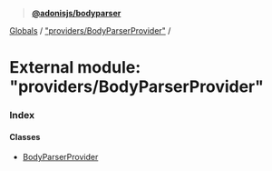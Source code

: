 > **[@adonisjs/bodyparser](../README.md)**

[Globals](../globals.md) / ["providers/BodyParserProvider"](_providers_bodyparserprovider_.md) /

# External module: "providers/BodyParserProvider"

### Index

#### Classes

* [BodyParserProvider](../classes/_providers_bodyparserprovider_.bodyparserprovider.md)
